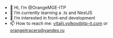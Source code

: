 - 👋 Hi, I’m @OrangeMGE-ITP
- 🌱 I’m currently learning a .ts and NestJS
- 👀 I’m interested in front-end development
- 📫 How to reach me: vitalij.volkov@itp-it.com or orangeitracers@yandex.ru

<!--
**OrangeMGE-ITP/OrangeMGE-ITP** is a ✨ _special_ ✨ repository because its `README.md` (this file) appears on your GitHub profile.

Here are some ideas to get you started:

- 
- 🌱 I’m currently learning ...
- 👯 I’m looking to collaborate on ...
- 🤔 I’m looking for help with ...
- 💬 Ask me about ...
- 📫 How to reach me: ...
- 😄 Pronouns: ...
- ⚡ Fun fact: ...
-->

